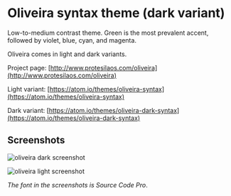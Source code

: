 # Oliveira syntax theme (dark variant)

Low-to-medium contrast theme. Green is the most prevalent accent, followed by violet, blue, cyan, and magenta.

Oliveira comes in light and dark variants.

Project page: [http://www.protesilaos.com/oliveira](http://www.protesilaos.com/oliveira)

Light variant: [https://atom.io/themes/oliveira-syntax](https://atom.io/themes/oliveira-syntax)

Dark variant: [https://atom.io/themes/oliveira-dark-syntax](https://atom.io/themes/oliveira-dark-syntax)

## Screenshots

![oliveira dark screenshot](https://raw.githubusercontent.com/protesilaos/prot16/master/oliveira/img/oliveira_dark_sample.png)

![oliveira light screenshot](https://raw.githubusercontent.com/protesilaos/prot16/master/oliveira/img/oliveira_light_sample.png)

*The font in the screenshots is Source Code Pro*.
